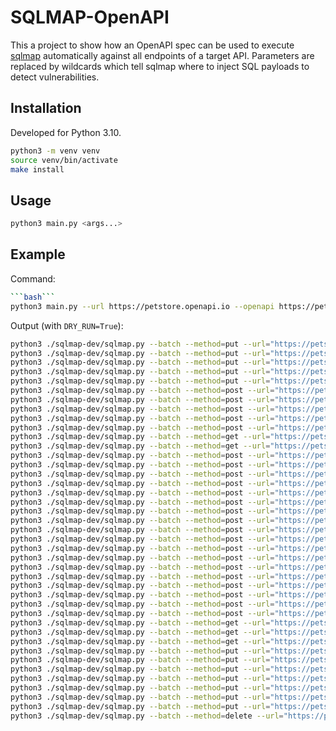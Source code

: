 # SQLMAP-OpenAPI

This a project to show how an OpenAPI spec can be used to execute [sqlmap](https://github.com/sqlmapproject/sqlmap)
automatically against all endpoints of a target API. Parameters are replaced by wildcards which tell sqlmap where to
inject SQL payloads to detect vulnerabilities.

## Installation

Developed for Python 3.10.

```bash
python3 -m venv venv
source venv/bin/activate
make install
```

## Usage

```bash
python3 main.py <args...>
```

## Example

Command:

```bash
```bash```
python3 main.py --url https://petstore.openapi.io --openapi https://petstore3.swagger.io/api/v3/openapi.json --dry-run  
```

Output (with `DRY_RUN=True`):

```bash
python3 ./sqlmap-dev/sqlmap.py --batch --method=put --url="https://petstore.openapi.io/pet" --level=1 --risk=1 --dbms=postgres --time-sec=1 --results-file="/tmp/tmp4495_ndf.txt" --data "{\"id\": 0, \"name\": \"*\", \"category\": {\"id\": 0, \"name\": \"123\"}, \"photoUrls\": [\"123\"], \"tags\": [{\"id\": 0, \"name\": \"123\"}], \"status\": \"123\"}" -H "Accept: application/json"
python3 ./sqlmap-dev/sqlmap.py --batch --method=put --url="https://petstore.openapi.io/pet" --level=1 --risk=1 --dbms=postgres --time-sec=1 --results-file="/tmp/tmpecumu_g2.txt" --data "{\"id\": 0, \"name\": \"123\", \"category\": {\"id\": 0, \"name\": \"*\"}, \"photoUrls\": [\"123\"], \"tags\": [{\"id\": 0, \"name\": \"123\"}], \"status\": \"123\"}" -H "Accept: application/json"
python3 ./sqlmap-dev/sqlmap.py --batch --method=put --url="https://petstore.openapi.io/pet" --level=1 --risk=1 --dbms=postgres --time-sec=1 --results-file="/tmp/tmp396yychu.txt" --data "{\"id\": 0, \"name\": \"123\", \"category\": {\"id\": 0, \"name\": \"123\"}, \"photoUrls\": [\"*\"], \"tags\": [{\"id\": 0, \"name\": \"123\"}], \"status\": \"123\"}" -H "Accept: application/json"
python3 ./sqlmap-dev/sqlmap.py --batch --method=put --url="https://petstore.openapi.io/pet" --level=1 --risk=1 --dbms=postgres --time-sec=1 --results-file="/tmp/tmpx4nqf2wf.txt" --data "{\"id\": 0, \"name\": \"123\", \"category\": {\"id\": 0, \"name\": \"123\"}, \"photoUrls\": [\"123\"], \"tags\": [{\"id\": 0, \"name\": \"*\"}], \"status\": \"123\"}" -H "Accept: application/json"
python3 ./sqlmap-dev/sqlmap.py --batch --method=put --url="https://petstore.openapi.io/pet" --level=1 --risk=1 --dbms=postgres --time-sec=1 --results-file="/tmp/tmp0_vtmnv4.txt" --data "{\"id\": 0, \"name\": \"123\", \"category\": {\"id\": 0, \"name\": \"123\"}, \"photoUrls\": [\"123\"], \"tags\": [{\"id\": 0, \"name\": \"123\"}], \"status\": \"*\"}" -H "Accept: application/json"
python3 ./sqlmap-dev/sqlmap.py --batch --method=post --url="https://petstore.openapi.io/pet" --level=1 --risk=1 --dbms=postgres --time-sec=1 --results-file="/tmp/tmpjioyc5g1.txt" --data "{\"id\": 0, \"name\": \"*\", \"category\": {\"id\": 0, \"name\": \"123\"}, \"photoUrls\": [\"123\"], \"tags\": [{\"id\": 0, \"name\": \"123\"}], \"status\": \"123\"}" -H "Accept: application/json"
python3 ./sqlmap-dev/sqlmap.py --batch --method=post --url="https://petstore.openapi.io/pet" --level=1 --risk=1 --dbms=postgres --time-sec=1 --results-file="/tmp/tmpdbhdbz75.txt" --data "{\"id\": 0, \"name\": \"123\", \"category\": {\"id\": 0, \"name\": \"*\"}, \"photoUrls\": [\"123\"], \"tags\": [{\"id\": 0, \"name\": \"123\"}], \"status\": \"123\"}" -H "Accept: application/json"
python3 ./sqlmap-dev/sqlmap.py --batch --method=post --url="https://petstore.openapi.io/pet" --level=1 --risk=1 --dbms=postgres --time-sec=1 --results-file="/tmp/tmptwiwkdbx.txt" --data "{\"id\": 0, \"name\": \"123\", \"category\": {\"id\": 0, \"name\": \"123\"}, \"photoUrls\": [\"*\"], \"tags\": [{\"id\": 0, \"name\": \"123\"}], \"status\": \"123\"}" -H "Accept: application/json"
python3 ./sqlmap-dev/sqlmap.py --batch --method=post --url="https://petstore.openapi.io/pet" --level=1 --risk=1 --dbms=postgres --time-sec=1 --results-file="/tmp/tmps6czw2xg.txt" --data "{\"id\": 0, \"name\": \"123\", \"category\": {\"id\": 0, \"name\": \"123\"}, \"photoUrls\": [\"123\"], \"tags\": [{\"id\": 0, \"name\": \"*\"}], \"status\": \"123\"}" -H "Accept: application/json"
python3 ./sqlmap-dev/sqlmap.py --batch --method=post --url="https://petstore.openapi.io/pet" --level=1 --risk=1 --dbms=postgres --time-sec=1 --results-file="/tmp/tmpbpvxt9do.txt" --data "{\"id\": 0, \"name\": \"123\", \"category\": {\"id\": 0, \"name\": \"123\"}, \"photoUrls\": [\"123\"], \"tags\": [{\"id\": 0, \"name\": \"123\"}], \"status\": \"*\"}" -H "Accept: application/json"
python3 ./sqlmap-dev/sqlmap.py --batch --method=get --url="https://petstore.openapi.io/pet/findByStatus?status=*" --level=1 --risk=1 --dbms=postgres --time-sec=1 --results-file="/tmp/tmpt5zrs52q.txt" -H "Accept: application/json"
python3 ./sqlmap-dev/sqlmap.py --batch --method=get --url="https://petstore.openapi.io/pet/findByTags?tags=*" --level=1 --risk=1 --dbms=postgres --time-sec=1 --results-file="/tmp/tmpunq3rqxl.txt" -H "Accept: application/json"
python3 ./sqlmap-dev/sqlmap.py --batch --method=post --url="https://petstore.openapi.io/pet/0?name=*" --level=1 --risk=1 --dbms=postgres --time-sec=1 --results-file="/tmp/tmpjc8htlr4.txt" -H "Accept: application/json"
python3 ./sqlmap-dev/sqlmap.py --batch --method=post --url="https://petstore.openapi.io/pet/0?status=*" --level=1 --risk=1 --dbms=postgres --time-sec=1 --results-file="/tmp/tmp_e4zmz0s.txt" -H "Accept: application/json"
python3 ./sqlmap-dev/sqlmap.py --batch --method=post --url="https://petstore.openapi.io/pet/0/uploadImage?additionalMetadata=*" --level=1 --risk=1 --dbms=postgres --time-sec=1 --results-file="/tmp/tmppt93d5zi.txt" --data "abc" -H "Accept: application/json"
python3 ./sqlmap-dev/sqlmap.py --batch --method=post --url="https://petstore.openapi.io/pet/0/uploadImage" --level=1 --risk=1 --dbms=postgres --time-sec=1 --results-file="/tmp/tmpgmobalxa.txt" --data "*" -H "Accept: application/json"
python3 ./sqlmap-dev/sqlmap.py --batch --method=post --url="https://petstore.openapi.io/store/order" --level=1 --risk=1 --dbms=postgres --time-sec=1 --results-file="/tmp/tmpd4umr0ca.txt" --data "{\"id\": 0, \"petId\": 0, \"quantity\": 0, \"shipDate\": \"*\", \"status\": \"123\", \"complete\": false}" -H "Accept: application/json"
python3 ./sqlmap-dev/sqlmap.py --batch --method=post --url="https://petstore.openapi.io/store/order" --level=1 --risk=1 --dbms=postgres --time-sec=1 --results-file="/tmp/tmpmby2thmd.txt" --data "{\"id\": 0, \"petId\": 0, \"quantity\": 0, \"shipDate\": \"123\", \"status\": \"*\", \"complete\": false}" -H "Accept: application/json"
python3 ./sqlmap-dev/sqlmap.py --batch --method=post --url="https://petstore.openapi.io/user" --level=1 --risk=1 --dbms=postgres --time-sec=1 --results-file="/tmp/tmpf2ejk1f3.txt" --data "{\"id\": 0, \"username\": \"*\", \"firstName\": \"123\", \"lastName\": \"123\", \"email\": \"123\", \"password\": \"123\", \"phone\": \"123\", \"userStatus\": 0}" -H "Accept: application/json"
python3 ./sqlmap-dev/sqlmap.py --batch --method=post --url="https://petstore.openapi.io/user" --level=1 --risk=1 --dbms=postgres --time-sec=1 --results-file="/tmp/tmpp_t8idgp.txt" --data "{\"id\": 0, \"username\": \"123\", \"firstName\": \"*\", \"lastName\": \"123\", \"email\": \"123\", \"password\": \"123\", \"phone\": \"123\", \"userStatus\": 0}" -H "Accept: application/json"
python3 ./sqlmap-dev/sqlmap.py --batch --method=post --url="https://petstore.openapi.io/user" --level=1 --risk=1 --dbms=postgres --time-sec=1 --results-file="/tmp/tmpmkpetmuw.txt" --data "{\"id\": 0, \"username\": \"123\", \"firstName\": \"123\", \"lastName\": \"*\", \"email\": \"123\", \"password\": \"123\", \"phone\": \"123\", \"userStatus\": 0}" -H "Accept: application/json"
python3 ./sqlmap-dev/sqlmap.py --batch --method=post --url="https://petstore.openapi.io/user" --level=1 --risk=1 --dbms=postgres --time-sec=1 --results-file="/tmp/tmp7ho3pk1v.txt" --data "{\"id\": 0, \"username\": \"123\", \"firstName\": \"123\", \"lastName\": \"123\", \"email\": \"*\", \"password\": \"123\", \"phone\": \"123\", \"userStatus\": 0}" -H "Accept: application/json"
python3 ./sqlmap-dev/sqlmap.py --batch --method=post --url="https://petstore.openapi.io/user" --level=1 --risk=1 --dbms=postgres --time-sec=1 --results-file="/tmp/tmpi870a_8j.txt" --data "{\"id\": 0, \"username\": \"123\", \"firstName\": \"123\", \"lastName\": \"123\", \"email\": \"123\", \"password\": \"*\", \"phone\": \"123\", \"userStatus\": 0}" -H "Accept: application/json"
python3 ./sqlmap-dev/sqlmap.py --batch --method=post --url="https://petstore.openapi.io/user" --level=1 --risk=1 --dbms=postgres --time-sec=1 --results-file="/tmp/tmpq2wzq1gi.txt" --data "{\"id\": 0, \"username\": \"123\", \"firstName\": \"123\", \"lastName\": \"123\", \"email\": \"123\", \"password\": \"123\", \"phone\": \"*\", \"userStatus\": 0}" -H "Accept: application/json"
python3 ./sqlmap-dev/sqlmap.py --batch --method=post --url="https://petstore.openapi.io/user/createWithList" --level=1 --risk=1 --dbms=postgres --time-sec=1 --results-file="/tmp/tmp3xhsuk_k.txt" --data "[{\"id\": 0, \"username\": \"*\", \"firstName\": \"123\", \"lastName\": \"123\", \"email\": \"123\", \"password\": \"123\", \"phone\": \"123\", \"userStatus\": 0}]" -H "Accept: application/json"
python3 ./sqlmap-dev/sqlmap.py --batch --method=post --url="https://petstore.openapi.io/user/createWithList" --level=1 --risk=1 --dbms=postgres --time-sec=1 --results-file="/tmp/tmpm1zikalb.txt" --data "[{\"id\": 0, \"username\": \"123\", \"firstName\": \"*\", \"lastName\": \"123\", \"email\": \"123\", \"password\": \"123\", \"phone\": \"123\", \"userStatus\": 0}]" -H "Accept: application/json"
python3 ./sqlmap-dev/sqlmap.py --batch --method=post --url="https://petstore.openapi.io/user/createWithList" --level=1 --risk=1 --dbms=postgres --time-sec=1 --results-file="/tmp/tmpghgkhj1p.txt" --data "[{\"id\": 0, \"username\": \"123\", \"firstName\": \"123\", \"lastName\": \"*\", \"email\": \"123\", \"password\": \"123\", \"phone\": \"123\", \"userStatus\": 0}]" -H "Accept: application/json"
python3 ./sqlmap-dev/sqlmap.py --batch --method=post --url="https://petstore.openapi.io/user/createWithList" --level=1 --risk=1 --dbms=postgres --time-sec=1 --results-file="/tmp/tmpg9olw5q4.txt" --data "[{\"id\": 0, \"username\": \"123\", \"firstName\": \"123\", \"lastName\": \"123\", \"email\": \"*\", \"password\": \"123\", \"phone\": \"123\", \"userStatus\": 0}]" -H "Accept: application/json"
python3 ./sqlmap-dev/sqlmap.py --batch --method=post --url="https://petstore.openapi.io/user/createWithList" --level=1 --risk=1 --dbms=postgres --time-sec=1 --results-file="/tmp/tmp7_elh8ho.txt" --data "[{\"id\": 0, \"username\": \"123\", \"firstName\": \"123\", \"lastName\": \"123\", \"email\": \"123\", \"password\": \"*\", \"phone\": \"123\", \"userStatus\": 0}]" -H "Accept: application/json"
python3 ./sqlmap-dev/sqlmap.py --batch --method=post --url="https://petstore.openapi.io/user/createWithList" --level=1 --risk=1 --dbms=postgres --time-sec=1 --results-file="/tmp/tmpii_14lp7.txt" --data "[{\"id\": 0, \"username\": \"123\", \"firstName\": \"123\", \"lastName\": \"123\", \"email\": \"123\", \"password\": \"123\", \"phone\": \"*\", \"userStatus\": 0}]" -H "Accept: application/json"
python3 ./sqlmap-dev/sqlmap.py --batch --method=get --url="https://petstore.openapi.io/user/login?username=*" --level=1 --risk=1 --dbms=postgres --time-sec=1 --results-file="/tmp/tmpt4b01jnl.txt" -H "Accept: application/json"
python3 ./sqlmap-dev/sqlmap.py --batch --method=get --url="https://petstore.openapi.io/user/login?password=*" --level=1 --risk=1 --dbms=postgres --time-sec=1 --results-file="/tmp/tmp84ixtg3p.txt" -H "Accept: application/json"
python3 ./sqlmap-dev/sqlmap.py --batch --method=get --url="https://petstore.openapi.io/user/*" --level=1 --risk=1 --dbms=postgres --time-sec=1 --results-file="/tmp/tmp01gmocbm.txt" -H "Accept: application/json"
python3 ./sqlmap-dev/sqlmap.py --batch --method=put --url="https://petstore.openapi.io/user/*" --level=1 --risk=1 --dbms=postgres --time-sec=1 --results-file="/tmp/tmp1dumb8ws.txt" --data "{\"id\": 0, \"username\": \"123\", \"firstName\": \"123\", \"lastName\": \"123\", \"email\": \"123\", \"password\": \"123\", \"phone\": \"123\", \"userStatus\": 0}" -H "Accept: application/json"
python3 ./sqlmap-dev/sqlmap.py --batch --method=put --url="https://petstore.openapi.io/user/123" --level=1 --risk=1 --dbms=postgres --time-sec=1 --results-file="/tmp/tmp_xajzu03.txt" --data "{\"id\": 0, \"username\": \"*\", \"firstName\": \"123\", \"lastName\": \"123\", \"email\": \"123\", \"password\": \"123\", \"phone\": \"123\", \"userStatus\": 0}" -H "Accept: application/json"
python3 ./sqlmap-dev/sqlmap.py --batch --method=put --url="https://petstore.openapi.io/user/123" --level=1 --risk=1 --dbms=postgres --time-sec=1 --results-file="/tmp/tmpullzlz6j.txt" --data "{\"id\": 0, \"username\": \"123\", \"firstName\": \"*\", \"lastName\": \"123\", \"email\": \"123\", \"password\": \"123\", \"phone\": \"123\", \"userStatus\": 0}" -H "Accept: application/json"
python3 ./sqlmap-dev/sqlmap.py --batch --method=put --url="https://petstore.openapi.io/user/123" --level=1 --risk=1 --dbms=postgres --time-sec=1 --results-file="/tmp/tmpnrvn0h2v.txt" --data "{\"id\": 0, \"username\": \"123\", \"firstName\": \"123\", \"lastName\": \"*\", \"email\": \"123\", \"password\": \"123\", \"phone\": \"123\", \"userStatus\": 0}" -H "Accept: application/json"
python3 ./sqlmap-dev/sqlmap.py --batch --method=put --url="https://petstore.openapi.io/user/123" --level=1 --risk=1 --dbms=postgres --time-sec=1 --results-file="/tmp/tmpzgeg8v47.txt" --data "{\"id\": 0, \"username\": \"123\", \"firstName\": \"123\", \"lastName\": \"123\", \"email\": \"*\", \"password\": \"123\", \"phone\": \"123\", \"userStatus\": 0}" -H "Accept: application/json"
python3 ./sqlmap-dev/sqlmap.py --batch --method=put --url="https://petstore.openapi.io/user/123" --level=1 --risk=1 --dbms=postgres --time-sec=1 --results-file="/tmp/tmpveo8q4jh.txt" --data "{\"id\": 0, \"username\": \"123\", \"firstName\": \"123\", \"lastName\": \"123\", \"email\": \"123\", \"password\": \"*\", \"phone\": \"123\", \"userStatus\": 0}" -H "Accept: application/json"
python3 ./sqlmap-dev/sqlmap.py --batch --method=put --url="https://petstore.openapi.io/user/123" --level=1 --risk=1 --dbms=postgres --time-sec=1 --results-file="/tmp/tmp1ttbsu2r.txt" --data "{\"id\": 0, \"username\": \"123\", \"firstName\": \"123\", \"lastName\": \"123\", \"email\": \"123\", \"password\": \"123\", \"phone\": \"*\", \"userStatus\": 0}" -H "Accept: application/json"
python3 ./sqlmap-dev/sqlmap.py --batch --method=delete --url="https://petstore.openapi.io/user/*" --level=1 --risk=1 --dbms=postgres --time-sec=1 --results-file="/tmp/tmpkhhyti17.txt" -H "Accept: application/json"
```
